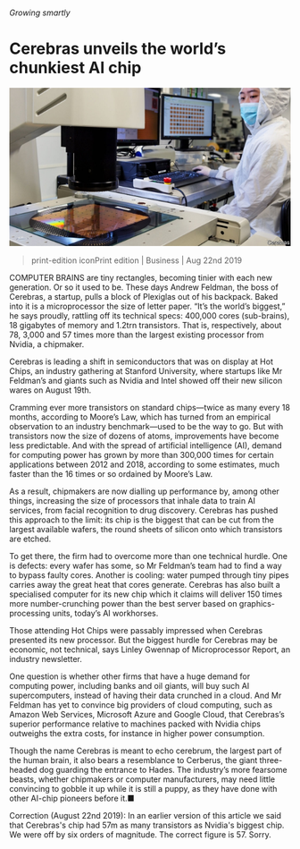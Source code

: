 ###### Growing smartly

# Cerebras unveils the world’s chunkiest AI chip 

![image](images/20190824_WBP501.jpg) 

> print-edition iconPrint edition | Business | Aug 22nd 2019 

COMPUTER BRAINS are tiny rectangles, becoming tinier with each new generation. Or so it used to be. These days Andrew Feldman, the boss of Cerebras, a startup, pulls a block of Plexiglas out of his backpack. Baked into it is a microprocessor the size of letter paper. “It’s the world’s biggest,” he says proudly, rattling off its technical specs: 400,000 cores (sub-brains), 18 gigabytes of memory and 1.2trn transistors. That is, respectively, about 78, 3,000 and 57 times more than the largest existing processor from Nvidia, a chipmaker. 

Cerebras is leading a shift in semiconductors that was on display at Hot Chips, an industry gathering at Stanford University, where startups like Mr Feldman’s and giants such as Nvidia and Intel showed off their new silicon wares on August 19th. 

Cramming ever more transistors on standard chips—twice as many every 18 months, according to Moore’s Law, which has turned from an empirical observation to an industry benchmark—used to be the way to go. But with transistors now the size of dozens of atoms, improvements have become less predictable. And with the spread of artificial intelligence (AI), demand for computing power has grown by more than 300,000 times for certain applications between 2012 and 2018, according to some estimates, much faster than the 16 times or so ordained by Moore’s Law. 

As a result, chipmakers are now dialling up performance by, among other things, increasing the size of processors that inhale data to train AI services, from facial recognition to drug discovery. Cerebras has pushed this approach to the limit: its chip is the biggest that can be cut from the largest available wafers, the round sheets of silicon onto which transistors are etched. 

To get there, the firm had to overcome more than one technical hurdle. One is defects: every wafer has some, so Mr Feldman’s team had to find a way to bypass faulty cores. Another is cooling: water pumped through tiny pipes carries away the great heat that cores generate. Cerebras has also built a specialised computer for its new chip which it claims will deliver 150 times more number-crunching power than the best server based on graphics-processing units, today’s AI workhorses. 

Those attending Hot Chips were passably impressed when Cerebras presented its new processor. But the biggest hurdle for Cerebras may be economic, not technical, says Linley Gwennap of Microprocessor Report, an industry newsletter. 

One question is whether other firms that have a huge demand for computing power, including banks and oil giants, will buy such AI supercomputers, instead of having their data crunched in a cloud. And Mr Feldman has yet to convince big providers of cloud computing, such as Amazon Web Services, Microsoft Azure and Google Cloud, that Cerebras’s superior performance relative to machines packed with Nvidia chips outweighs the extra costs, for instance in higher power consumption. 

Though the name Cerebras is meant to echo cerebrum, the largest part of the human brain, it also bears a resemblance to Cerberus, the giant three-headed dog guarding the entrance to Hades. The industry’s more fearsome beasts, whether chipmakers or computer manufacturers, may need little convincing to gobble it up while it is still a puppy, as they have done with other AI-chip pioneers before it.■ 

Correction (August 22nd 2019): In an earlier version of this article we said that Cerebras's chip had 57m as many transistors as Nvidia's biggest chip. We were off by six orders of magnitude. The correct figure is 57. Sorry. 

